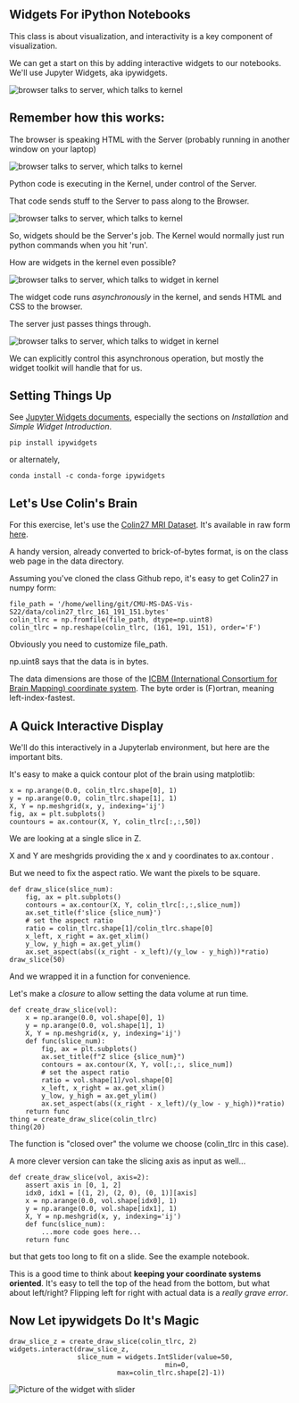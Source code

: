 ## Widgets For iPython Notebooks ##

This class is about visualization, and interactivity is a key
component of visualization.

We can get a start on this by adding interactive widgets to our notebooks.
We'll use Jupyter Widgets, aka ipywidgets.



![browser talks to server, which talks to kernel](images/browser_server_kernel.png)

## Remember how this works:

The browser is speaking HTML with the Server (probably running in
another window on your laptop)


![browser talks to server, which talks to kernel](images/browser_server_kernel.png)

Python code is executing in the Kernel, under control of the Server.

That code sends stuff to the Server to pass along to the Browser.


![browser talks to server, which talks to kernel](images/browser_server_kernel.png)

So, widgets should be the Server's job. The Kernel would normally just run python commands when you hit 'run'.

How are widgets in the kernel even possible?


![browser talks to server, which talks to widget in kernel](images/browser_server_kernel_widget.png)

The widget code runs _asynchronously_ in the kernel, and sends HTML
and CSS to the browser.  

The server just passes things through.


![browser talks to server, which talks to widget in kernel](images/browser_server_kernel_widget.png)

We can explicitly control this asynchronous operation, but mostly the
widget toolkit will handle that for us.



## Setting Things Up

See [Jupyter Widgets documents](https://ipywidgets.readthedocs.io/en/latest/), especially the sections on *Installation* and *Simple Widget Introduction*.

```
pip install ipywidgets
```

or alternately,

```
conda install -c conda-forge ipywidgets
```



## Let's Use Colin's Brain

For this exercise, let's use the [Colin27 MRI Dataset](https://www.statnews.com/2017/08/02/colin-holmes-famous-brain-science/).  It's available in raw form [here](https://www.bic.mni.mcgill.ca/ServicesAtlases/Colin27).

A handy version, already converted to brick-of-bytes format, is on the
class web page in the data directory.


Assuming you've cloned the class Github repo, it's easy to get Colin27
in numpy form:
```
file_path = '/home/welling/git/CMU-MS-DAS-Vis-S22/data/colin27_tlrc_161_191_151.bytes'
colin_tlrc = np.fromfile(file_path, dtype=np.uint8)
colin_tlrc = np.reshape(colin_tlrc, (161, 191, 151), order='F')
```
Obviously you need to customize file_path.

np.uint8 says that the data is in bytes.

The data dimensions are those of the [ICBM (International Consortium
for Brain Mapping) coordinate system](http://www.bmap.ucla.edu/portfolio/atlases/ICBM_Template/).  The byte order is (F)ortran,
meaning left-index-fastest.



## A Quick Interactive Display

We'll do this interactively in a Jupyterlab environment, but here are
the important bits.


It's easy to make a quick contour plot of the brain using matplotlib:
```
x = np.arange(0.0, colin_tlrc.shape[0], 1)
y = np.arange(0.0, colin_tlrc.shape[1], 1)
X, Y = np.meshgrid(x, y, indexing='ij')
fig, ax = plt.subplots()
countours = ax.contour(X, Y, colin_tlrc[:,:,50])
```

We are looking at a single slice in Z.

X and Y are meshgrids providing the x and y coordinates to ax.contour .


But we need to fix the aspect ratio.  We want the pixels to be square.
```
def draw_slice(slice_num):
    fig, ax = plt.subplots()
    contours = ax.contour(X, Y, colin_tlrc[:,:,slice_num])
    ax.set_title(f'slice {slice_num}')
    # set the aspect ratio
    ratio = colin_tlrc.shape[1]/colin_tlrc.shape[0]
    x_left, x_right = ax.get_xlim()
    y_low, y_high = ax.get_ylim()
    ax.set_aspect(abs((x_right - x_left)/(y_low - y_high))*ratio)
draw_slice(50)
```

And we wrapped it in a function for convenience.


Let's make a _closure_ to allow setting the data volume at run time.
```
def create_draw_slice(vol):
    x = np.arange(0.0, vol.shape[0], 1)
    y = np.arange(0.0, vol.shape[1], 1)
    X, Y = np.meshgrid(x, y, indexing='ij')
    def func(slice_num):
        fig, ax = plt.subplots()
        ax.set_title(f"Z slice {slice_num}")
        contours = ax.contour(X, Y, vol[:,:, slice_num])
        # set the aspect ratio
        ratio = vol.shape[1]/vol.shape[0]
        x_left, x_right = ax.get_xlim()
        y_low, y_high = ax.get_ylim()
        ax.set_aspect(abs((x_right - x_left)/(y_low - y_high))*ratio)
    return func
thing = create_draw_slice(colin_tlrc)
thing(20)
```
The function is "closed over" the volume we choose (colin_tlrc in this case).


A more clever version can take the slicing axis as input as well...
```
def create_draw_slice(vol, axis=2):
    assert axis in [0, 1, 2]
    idx0, idx1 = [(1, 2), (2, 0), (0, 1)][axis]
    x = np.arange(0.0, vol.shape[idx0], 1)
    y = np.arange(0.0, vol.shape[idx1], 1)
    X, Y = np.meshgrid(x, y, indexing='ij')
    def func(slice_num):
        ...more code goes here...
    return func
```
but that gets too long to fit on a slide.  See the example notebook.



This is a good time to think about **keeping your coordinate systems
oriented**.  It's easy to tell the top of the head from the bottom, but
what about left/right?  Flipping left for right with actual data is a
_really grave error_.



## Now Let ipywidgets Do It's Magic

```
draw_slice_z = create_draw_slice(colin_tlrc, 2)
widgets.interact(draw_slice_z,
                 slice_num = widgets.IntSlider(value=50,
		                               min=0,
					       max=colin_tlrc.shape[2]-1))
```
![Picture of the widget with slider](images/draw_slice_z_with_slider.png)